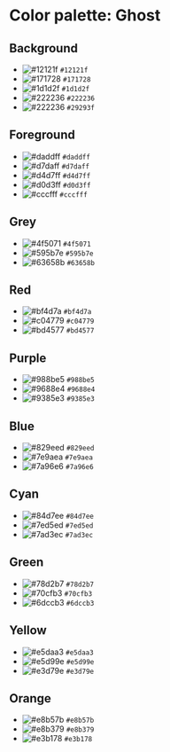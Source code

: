 # Color palette: Ghost

## Background

- ![#12121f](https://placehold.co/15x15/12121f/12121f.png) `#12121f`
- ![#171728](https://placehold.co/15x15/171728/171728.png) `#171728`
- ![#1d1d2f](https://placehold.co/15x15/1d1d2f/1d1d2f.png) `#1d1d2f`
- ![#222236](https://placehold.co/15x15/222236/222236.png) `#222236`
- ![#222236](https://placehold.co/15x15/222236/222236.png) `#29293f`

## Foreground

- ![#daddff](https://placehold.co/15x15/daddff/daddff.png) `#daddff`
- ![#d7daff](https://placehold.co/15x15/d7daff/d7daff.png) `#d7daff`
- ![#d4d7ff](https://placehold.co/15x15/d4d7ff/d4d7ff.png) `#d4d7ff`
- ![#d0d3ff](https://placehold.co/15x15/d0d3ff/d0d3ff.png) `#d0d3ff`
- ![#cccfff](https://placehold.co/15x15/cccfff/cccfff.png) `#cccfff`

## Grey

- ![#4f5071](https://placehold.co/15x15/4f5071/4f5071.png) `#4f5071`
- ![#595b7e](https://placehold.co/15x15/595b7e/595b7e.png) `#595b7e`
- ![#63658b](https://placehold.co/15x15/63658b/63658b.png) `#63658b`

## Red

- ![#bf4d7a](https://placehold.co/15x15/de688a/de688a.png) `#bf4d7a`
- ![#c04779](https://placehold.co/15x15/da587d/da587d.png) `#c04779`
- ![#bd4577](https://placehold.co/15x15/d74770/d74770.png) `#bd4577`

## Purple

- ![#988be5](https://placehold.co/15x15/9792dd/9792dd.png) `#988be5`
- ![#9688e4](https://placehold.co/15x15/8983d8/8983d8.png) `#9688e4`
- ![#9385e3](https://placehold.co/15x15/7a73d3/7a73d3.png) `#9385e3`

## Blue

- ![#829eed](https://placehold.co/15x15/83a8ec/83a8ec.png) `#829eed`
- ![#7e9aea](https://placehold.co/15x15/729ce9/729ce9.png) `#7e9aea`
- ![#7a96e6](https://placehold.co/15x15/608fe6/608fe6.png) `#7a96e6`

## Cyan

- ![#84d7ee](https://placehold.co/15x15/89e6e4/89e6e4.png) `#84d7ee`
- ![#7ed5ed](https://placehold.co/15x15/78e2e1/78e2e1.png) `#7ed5ed`
- ![#7ad3ec](https://placehold.co/15x15/65dedc/65dedc.png) `#7ad3ec`

## Green

- ![#78d2b7](https://placehold.co/15x15/8fe0b4/8fe0b4.png) `#78d2b7`
- ![#70cfb3](https://placehold.co/15x15/7fdca9/7fdca9.png) `#70cfb3`
- ![#6dccb3](https://placehold.co/15x15/6fd89e/6fd89e.png) `#6dccb3`

## Yellow

- ![#e5daa3](https://placehold.co/15x15/fdf5b0/fdf5b0.png) `#e5daa3`
- ![#e5d99e](https://placehold.co/15x15/fcf39c/fcf39c.png) `#e5d99e`
- ![#e3d79e](https://placehold.co/15x15/fbf088/fbf088.png) `#e3d79e`

## Orange

- ![#e8b57b](https://placehold.co/15x15/e7c188/e7c188.png) `#e8b57b`
- ![#e8b379](https://placehold.co/15x15/e3b878/e3b878.png) `#e8b379`
- ![#e3b178](https://placehold.co/15x15/e3b878/e3b878.png) `#e3b178`
